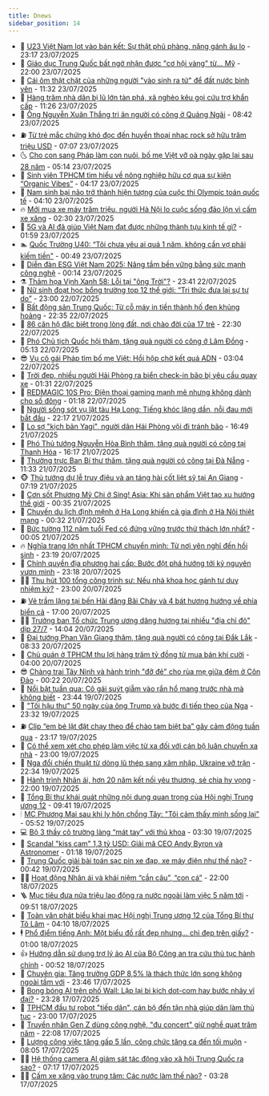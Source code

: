 ```yaml
---
title: Dnews
sidebar_position: 14
---
```


<!-- dantri-dnews:START -->
- 🤠 [U23 Việt Nam lọt vào bán kết: Sự thật phũ phàng, nặng gánh âu lo](https://dantri.com.vn/the-thao/u23-viet-nam-lot-vao-ban-ket-su-that-phu-phang-nang-ganh-au-lo-20250723233756541.htm) - 23:17 23/07/2025
- 🌈 [Giáo dục Trung Quốc bất ngờ nhận được &quot;cơ hội vàng&quot; từ... Mỹ](https://dantri.com.vn/giao-duc/giao-duc-trung-quoc-bat-ngo-nhan-duoc-co-hoi-vang-tu-my-20250723130309287.htm) - 22:00 23/07/2025
- 🐎 [Cái ôm thật chặt của những người &quot;vào sinh ra tử&quot; để đất nước bình yên](https://dantri.com.vn/noi-vu/cai-om-that-chat-cua-nhung-nguoi-vao-sinh-ra-tu-de-dat-nuoc-binh-yen-20250723175005824.htm) - 11:32 23/07/2025
- 👹 [Hàng trăm nhà dân bị lũ lớn tàn phá, xã nghèo kêu gọi cứu trợ khẩn cấp](https://dantri.com.vn/xa-hoi/hang-tram-nha-dan-bi-lu-lon-tan-pha-xa-ngheo-keu-goi-cuu-tro-khan-cap-20250723180140718.htm) - 11:26 23/07/2025
- 🫶 [Ông Nguyễn Xuân Thắng tri ân người có công ở Quảng Ngãi](https://dantri.com.vn/xa-hoi/ong-nguyen-xuan-thang-tri-an-nguoi-co-cong-o-quang-ngai-20250723145711403.htm) - 08:42 23/07/2025
- ⛽️ [Từ trẻ mắc chứng khó đọc đến huyền thoại nhạc rock sở hữu trăm triệu USD](https://dantri.com.vn/giai-tri/tu-tre-mac-chung-kho-doc-den-huyen-thoai-nhac-rock-so-huu-tram-trieu-usd-20250723105742815.htm) - 07:07 23/07/2025
- 🌜 [Cho con sang Pháp làm con nuôi, bố mẹ Việt vỡ oà ngày gặp lại sau 28 năm](https://dantri.com.vn/doi-song/cho-con-sang-phap-lam-con-nuoi-bo-me-viet-vo-oa-ngay-gap-lai-sau-28-nam-20250723105741413.htm) - 05:14 23/07/2025
- 💪 [Sinh viên TPHCM tìm hiểu về nông nghiệp hữu cơ qua sự kiện “Organic Vibes”](https://dantri.com.vn/giao-duc/sinh-vien-tphcm-tim-hieu-ve-nong-nghiep-huu-co-qua-su-kien-organic-vibes-20250723095206563.htm) - 04:17 23/07/2025
- 🎊 [Nam sinh bại não trở thành hiện tượng của cuộc thi Olympic toán quốc tế](https://dantri.com.vn/giao-duc/nam-sinh-bai-nao-tro-thanh-hien-tuong-cua-cuoc-thi-olympic-toan-quoc-te-20250723105536202.htm) - 04:10 23/07/2025
- 🔥 [Mới mua xe máy trăm triệu, người Hà Nội lo cuộc sống đảo lộn vì cấm xe xăng](https://dantri.com.vn/doi-song/moi-mua-xe-may-tram-trieu-nguoi-ha-noi-lo-cuoc-song-dao-lon-vi-cam-xe-xang-20250717181058572.htm) - 02:30 23/07/2025
- 👀 [5G và AI đã giúp Việt Nam đạt được những thành tựu kinh tế gì?](https://dantri.com.vn/cong-nghe/5g-va-ai-da-giup-viet-nam-dat-duoc-nhung-thanh-tuu-kinh-te-gi-20250723023055950.htm) - 01:59 23/07/2025
- 🏊 [Quốc Trường U40: “Tôi chưa yêu ai quá 1 năm, không cần vợ phải kiếm tiền&quot;](https://dantri.com.vn/giai-tri/quoc-truong-u40-toi-chua-yeu-ai-qua-1-nam-khong-can-vo-phai-kiem-tien-20250722212108332.htm) - 00:49 23/07/2025
- 🥸 [Diễn đàn ESG Việt Nam 2025: Nâng tầm bền vững bằng sức mạnh công nghệ](https://dantri.com.vn/khoa-hoc/dien-dan-esg-viet-nam-2025-nang-tam-ben-vung-bang-suc-manh-cong-nghe-20250723010237267.htm) - 00:14 23/07/2025
- ⚗️ [Thảm họa Vịnh Xanh 58: Lỗi tại &quot;ông Trời&quot;?](https://dantri.com.vn/xa-hoi/tham-hoa-vinh-xanh-58-loi-tai-ong-troi-20250723004057026.htm) - 23:41 22/07/2025
- 🐲 [Nữ sinh đoạt học bổng trường top 12 thế giới: “Tri thức đưa lại sự tự do”](https://dantri.com.vn/giao-duc/nu-sinh-doat-hoc-bong-truong-top-12-the-gioi-tri-thuc-dua-lai-su-tu-do-20250722044805153.htm) - 23:00 22/07/2025
- 🌁 [Bất động sản Trung Quốc: Từ cỗ máy in tiền thành hố đen khủng hoảng](https://dantri.com.vn/bat-dong-san/bat-dong-san-trung-quoc-tu-co-may-in-tien-thanh-ho-den-khung-hoang-20250722120702077.htm) - 22:35 22/07/2025
- 🧐 [86 căn hộ đặc biệt trong lòng đất, nơi chào đời của 17 trẻ](https://dantri.com.vn/xa-hoi/86-can-ho-dac-biet-trong-long-dat-noi-chao-doi-cua-17-tre-20250722174943113.htm) - 22:30 22/07/2025
- 👹 [Phó Chủ tịch Quốc hội thăm, tặng quà người có công ở Lâm Đồng](https://dantri.com.vn/xa-hoi/pho-chu-tich-quoc-hoi-tham-tang-qua-nguoi-co-cong-o-lam-dong-20250722113917099.htm) - 05:13 22/07/2025
- 😎 [Vụ cô gái Pháp tìm bố mẹ Việt: Hồi hộp chờ kết quả ADN](https://dantri.com.vn/doi-song/vu-co-gai-phap-tim-bo-me-viet-hoi-hop-cho-ket-qua-adn-20250721182004391.htm) - 03:04 22/07/2025
- 🤭 [Trời đẹp, nhiều người Hải Phòng ra biển check-in bão bị yêu cầu quay xe](https://dantri.com.vn/xa-hoi/troi-dep-nhieu-nguoi-hai-phong-ra-bien-check-in-bao-bi-yeu-cau-quay-xe-20250722082145329.htm) - 01:31 22/07/2025
- 🦣 [REDMAGIC 10S Pro: Điện thoại gaming mạnh mẽ nhưng không dành cho số đông](https://dantri.com.vn/cong-nghe/redmagic-10s-pro-dien-thoai-gaming-manh-me-nhung-khong-danh-cho-so-dong-20250721202816127.htm) - 01:18 22/07/2025
- 🙉 [Người sống sót vụ lật tàu Hạ Long: Tiếng khóc lặng dần, nỗi đau mới bắt đầu](https://dantri.com.vn/doi-song/nguoi-song-sot-vu-lat-tau-ha-long-tieng-khoc-lang-dan-noi-dau-moi-bat-dau-20250721154809896.htm) - 22:17 21/07/2025
- 🗽 [Lo sợ &quot;kịch bản Yagi&quot;, người dân Hải Phòng vội đi tránh bão](https://dantri.com.vn/xa-hoi/lo-so-kich-ban-yagi-nguoi-dan-hai-phong-voi-di-tranh-bao-20250721230741626.htm) - 16:49 21/07/2025
- 🐻 [Phó Thủ tướng Nguyễn Hòa Bình thăm, tặng quà người có công tại Thanh Hóa](https://dantri.com.vn/xa-hoi/pho-thu-tuong-nguyen-hoa-binh-tham-tang-qua-nguoi-co-cong-tai-thanh-hoa-20250721222038690.htm) - 16:17 21/07/2025
- 🫣 [Thường trực Ban Bí thư thăm, tặng quà người có công tại Đà Nẵng](https://dantri.com.vn/xa-hoi/thuong-truc-ban-bi-thu-tham-tang-qua-nguoi-co-cong-tai-da-nang-20250721174326007.htm) - 11:33 21/07/2025
- 🐵 [Thủ tướng dự lễ truy điệu và an táng hài cốt liệt sỹ tại An Giang](https://dantri.com.vn/xa-hoi/thu-tuong-du-le-truy-dieu-va-an-tang-hai-cot-liet-sy-tai-an-giang-20250721123954158.htm) - 07:19 21/07/2025
- 🥷 [Cơn sốt Phương Mỹ Chi ở Sing! Asia: Khi sản phẩm Việt tạo xu hướng thế giới](https://dantri.com.vn/giai-tri/con-sot-phuong-my-chi-o-sing-asia-khi-san-pham-viet-tao-xu-huong-the-gioi-20250721004549220.htm) - 00:35 21/07/2025
- 🐻 [Chuyến du lịch định mệnh ở Hạ Long khiến cả gia đình ở Hà Nội thiệt mạng](https://dantri.com.vn/doi-song/chuyen-du-lich-dinh-menh-o-ha-long-khien-ca-gia-dinh-o-ha-noi-thiet-mang-20250720230039315.htm) - 00:32 21/07/2025
- 🥸 [Bức tường 112 năm tuổi Fed có đứng vững trước thử thách lớn nhất?](https://dantri.com.vn/kinh-doanh/buc-tuong-112-nam-tuoi-fed-co-dung-vung-truoc-thu-thach-lon-nhat-20250720165425184.htm) - 00:05 21/07/2025
- 🔥 [Nghĩa trang lớn nhất TPHCM chuyển mình: Từ nơi yên nghỉ đến hồi sinh](https://dantri.com.vn/xa-hoi/nghia-trang-lon-nhat-tphcm-chuyen-minh-tu-noi-yen-nghi-den-hoi-sinh-20250709130205481.htm) - 23:19 20/07/2025
- 🥰 [Chính quyền địa phương hai cấp: Bước đột phá hướng tới kỷ nguyên vươn mình](https://dantri.com.vn/xa-hoi/chinh-quyen-dia-phuong-hai-cap-buoc-dot-pha-huong-toi-ky-nguyen-vuon-minh-20250720141525566.htm) - 23:18 20/07/2025
- 👨‍🏫 [Thu hút 100 tổng công trình sư: Nếu nhà khoa học gánh tư duy nhiệm kỳ?](https://dantri.com.vn/lao-dong-viec-lam/thu-hut-100-tong-cong-trinh-su-neu-nha-khoa-hoc-ganh-tu-duy-nhiem-ky-20250720092038784.htm) - 23:00 20/07/2025
- ⛽️ [Vẻ trầm lặng tại bến Hải đăng Bãi Cháy và 4 bát hương hướng về phía biển cả](https://dantri.com.vn/xa-hoi/ve-tram-lang-tai-ben-hai-dang-bai-chay-va-4-bat-huong-huong-ve-phia-bien-ca-20250720224011284.htm) - 17:00 20/07/2025
- 🧑‍💻 [Trưởng ban Tổ chức Trung ương dâng hương tại nhiều &quot;địa chỉ đỏ&quot; dịp 27/7](https://dantri.com.vn/xa-hoi/truong-ban-to-chuc-trung-uong-dang-huong-tai-nhieu-dia-chi-do-dip-277-20250720185827572.htm) - 14:04 20/07/2025
- 💪 [Đại tướng Phan Văn Giang thăm, tặng quà người có công tại Đắk Lắk](https://dantri.com.vn/xa-hoi/dai-tuong-phan-van-giang-tham-tang-qua-nguoi-co-cong-tai-dak-lak-20250720145130804.htm) - 08:33 20/07/2025
- 🔭 [Chủ quán ở TPHCM thu lợi hàng trăm tỷ đồng từ mua bán khí cười](https://dantri.com.vn/phap-luat/chu-quan-o-tphcm-thu-loi-hang-tram-ty-dong-tu-mua-ban-khi-cuoi-20250720103821983.htm) - 04:00 20/07/2025
- 😎 [Chàng trai Tây Ninh và hành trình &quot;đỡ đẻ&quot; cho rùa mẹ giữa đêm ở Côn Đảo](https://dantri.com.vn/doi-song/chang-trai-tay-ninh-va-hanh-trinh-do-de-cho-rua-me-giua-dem-o-con-dao-20250719190547007.htm) - 00:22 20/07/2025
- 🦩 [Nổi bật tuần qua: Cô gái suýt giẫm vào rắn hổ mang trước nhà mà không biết](https://dantri.com.vn/khoa-hoc/noi-bat-tuan-qua-co-gai-suyt-giam-vao-ran-ho-mang-truoc-nha-ma-khong-biet-20250720015422436.htm) - 23:44 19/07/2025
- 🐻 [&quot;Tối hậu thư&quot; 50 ngày của ông Trump và bước đi tiếp theo của Nga](https://dantri.com.vn/the-gioi/toi-hau-thu-50-ngay-cua-ong-trump-va-buoc-di-tiep-theo-cua-nga-20250717215739850.htm) - 23:32 19/07/2025
- ⛽️ [Clip “em bé lật đật chạy theo để chào tạm biệt ba” gây cảm động tuần qua](https://dantri.com.vn/cong-nghe/clip-em-be-lat-dat-chay-theo-de-chao-tam-biet-ba-gay-cam-dong-tuan-qua-20250720035051123.htm) - 23:17 19/07/2025
- 📝 [Có thể xem xét cho phép làm việc từ xa đối với cán bộ luân chuyển xa nhà](https://dantri.com.vn/lao-dong-viec-lam/co-the-xem-xet-cho-phep-lam-viec-tu-xa-doi-voi-can-bo-luan-chuyen-xa-nha-20250719112247706.htm) - 23:00 19/07/2025
- 💯 [Nga đổi chiến thuật từ dòng lũ thép sang xâm nhập, Ukraine vỡ trận](https://dantri.com.vn/the-gioi/nga-doi-chien-thuat-tu-dong-lu-thep-sang-xam-nhap-ukraine-vo-tran-20250717144439646.htm) - 22:34 19/07/2025
- 🤠 [Hành trình Nhân ái, hơn 20 năm kết nối yêu thương, sẻ chia hy vọng](https://dantri.com.vn/tam-long-nhan-ai/hanh-trinh-nhan-ai-hon-20-nam-ket-noi-yeu-thuong-se-chia-hy-vong-20250719142401258.htm) - 22:00 19/07/2025
- 🧐 [Tổng Bí thư khái quát những nội dung quan trọng của Hội nghị Trung ương 12](https://dantri.com.vn/xa-hoi/tong-bi-thu-khai-quat-nhung-noi-dung-quan-trong-cua-hoi-nghi-trung-uong-12-20250719163741678.htm) - 09:41 19/07/2025
- 🕯 [MC Phương Mai sau khi ly hôn chồng Tây: &quot;Tôi cảm thấy mình sống lại&quot;](https://dantri.com.vn/giai-tri/mc-phuong-mai-sau-khi-ly-hon-chong-tay-toi-cam-thay-minh-song-lai-20250718115525785.htm) - 05:52 19/07/2025
- 💻 [Bộ 3 thầy cô trường làng “mát tay” với thủ khoa](https://dantri.com.vn/giao-duc/bo-3-thay-co-truong-lang-mat-tay-voi-thu-khoa-20250719084747629.htm) - 03:30 19/07/2025
- 🌋 [Scandal &quot;kiss cam&quot; 1,3 tỷ USD: Giải mã CEO Andy Byron và Astronomer](https://dantri.com.vn/kinh-doanh/scandal-kiss-cam-13-ty-usd-giai-ma-ceo-andy-byron-va-astronomer-20250718151002827.htm) - 01:18 19/07/2025
- 🤖 [Trung Quốc giải bài toán sạc pin xe đạp, xe máy điện như thế nào?](https://dantri.com.vn/o-to-xe-may/trung-quoc-giai-bai-toan-sac-pin-xe-dap-xe-may-dien-nhu-the-nao-20250718174001475.htm) - 00:42 19/07/2025
- 🧑‍💻 [Hoạt động Nhân ái và khái niệm “cần câu”, “con cá”](https://dantri.com.vn/tam-long-nhan-ai/hoat-dong-nhan-ai-va-khai-niem-can-cau-con-ca-20250622130825045.htm) - 22:00 18/07/2025
- 🪜 [Mục tiêu đưa nửa triệu lao động ra nước ngoài làm việc 5 năm tới](https://dantri.com.vn/noi-vu/muc-tieu-dua-nua-trieu-lao-dong-ra-nuoc-ngoai-lam-viec-5-nam-toi-20250718161941667.htm) - 09:51 18/07/2025
- 🚀 [Toàn văn phát biểu khai mạc Hội nghị Trung ương 12 của Tổng Bí thư Tô Lâm](https://dantri.com.vn/xa-hoi/toan-van-phat-bieu-khai-mac-hoi-nghi-trung-uong-12-cua-tong-bi-thu-to-lam-20250718110736902.htm) - 04:10 18/07/2025
- 🕴 [Phổ điểm tiếng Anh: Một biểu đồ rất đẹp nhưng… chỉ đẹp trên giấy?](https://dantri.com.vn/giao-duc/pho-diem-tieng-anh-mot-bieu-do-rat-dep-nhung-chi-dep-tren-giay-20250718071002077.htm) - 01:00 18/07/2025
- 👍 [Hướng dẫn sử dụng trợ lý ảo AI của Bộ Công an tra cứu thủ tục hành chính](https://dantri.com.vn/cong-nghe/huong-dan-su-dung-tro-ly-ao-ai-cua-bo-cong-an-tra-cuu-thu-tuc-hanh-chinh-20250718030301447.htm) - 00:52 18/07/2025
- 🥳 [Chuyên gia: Tăng trưởng GDP 8,5% là thách thức lớn song không ngoài tầm với](https://dantri.com.vn/kinh-doanh/chuyen-gia-tang-truong-gdp-85-la-thach-thuc-lon-song-khong-ngoai-tam-voi-20250717182918191.htm) - 23:46 17/07/2025
- 🥳 [Bong bóng AI trên phố Wall: Lặp lại bi kịch dot-com hay bước nhảy vĩ đại?](https://dantri.com.vn/kinh-doanh/bong-bong-ai-tren-pho-wall-lap-lai-bi-kich-dot-com-hay-buoc-nhay-vi-dai-20250718000715144.htm) - 23:28 17/07/2025
- 🦩 [TPHCM đầu tư robot &quot;tiếp dân&quot;, cán bộ đến tận nhà giúp dân làm thủ tục](https://dantri.com.vn/noi-vu/tphcm-dau-tu-robot-tiep-dan-can-bo-den-tan-nha-giup-dan-lam-thu-tuc-20250717164054098.htm) - 23:00 17/07/2025
- 🗽 [Truyền nhân Gen Z dùng công nghệ, &quot;đu concert&quot; giữ nghề quạt trăm năm](https://dantri.com.vn/khoa-hoc/truyen-nhan-gen-z-dung-cong-nghe-du-concert-giu-nghe-quat-tram-nam-20250714100015839.htm) - 22:08 17/07/2025
- 🤖 [Lượng công việc tăng gấp 5 lần, công chức tăng ca đến tối muộn](https://dantri.com.vn/noi-vu/luong-cong-viec-tang-gap-5-lan-cong-chuc-tang-ca-den-toi-muon-20250717142657811.htm) - 08:05 17/07/2025
- 🧑‍🏫 [Hệ thống camera AI giám sát tác động vào xã hội Trung Quốc ra sao?](https://dantri.com.vn/cong-nghe/he-thong-camera-ai-giam-sat-tac-dong-vao-xa-hoi-trung-quoc-ra-sao-20250717111317250.htm) - 07:17 17/07/2025
- 👨‍🏫 [Cấm xe xăng vào trung tâm: Các nước làm thế nào?](https://dantri.com.vn/kinh-doanh/cam-xe-xang-vao-trung-tam-cac-nuoc-lam-the-nao-20250716135111877.htm) - 03:28 17/07/2025<!-- dantri-dnews:END -->

